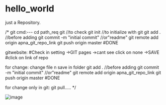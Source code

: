 # hello_world
just a Repository.

/*
git cmd:---
cd path_req
git //to check
git init //to initialize with git
git add .  //before adding
git commit -m "initial commit"    //or"readme"
git remote add origin apna_git_repo_link
git push origin master
#DONE

gitwebsite:
#Check in setting ->GIT pages ->cant see click on none ->SAVE
#click on link of repo

for change:
change file n save in folder
git add .  //before adding
git commit -m "initial commit"    //or"readme"
git remote add origin apna_git_repo_link
git push origin master
#DONE

for change only in git:
git pull.....
*/


![image](https://user-images.githubusercontent.com/70523057/134814909-9a76c86d-8e50-4260-b14d-c1ce23a651ef.png)
